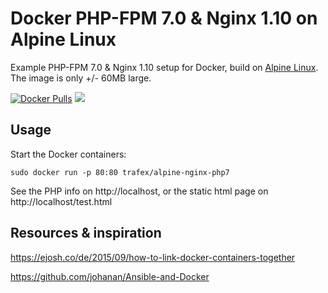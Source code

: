 Docker PHP-FPM 7.0 & Nginx 1.10 on Alpine Linux
==============================================
Example PHP-FPM 7.0 & Nginx 1.10 setup for Docker, build on [Alpine Linux](http://www.alpinelinux.org/).
The image is only +/- 60MB large.


[![Docker Pulls](https://img.shields.io/docker/pulls/kasperfranz/docker-php-nginx.svg)](https://hub.docker.com/r/kasperfranz/docker-php-nginx/) [![](https://images.microbadger.com/badges/image/kasperfranz/docker-php-nginx.svg)](https://microbadger.com/images/kasperfranz/docker-php-nginx "Get your own image badge on microbadger.com")

Usage
-----
Start the Docker containers:

    sudo docker run -p 80:80 trafex/alpine-nginx-php7

See the PHP info on http://localhost, or the static html page on http://localhost/test.html

Resources & inspiration
-----------------------
https://ejosh.co/de/2015/09/how-to-link-docker-containers-together

https://github.com/johanan/Ansible-and-Docker
 